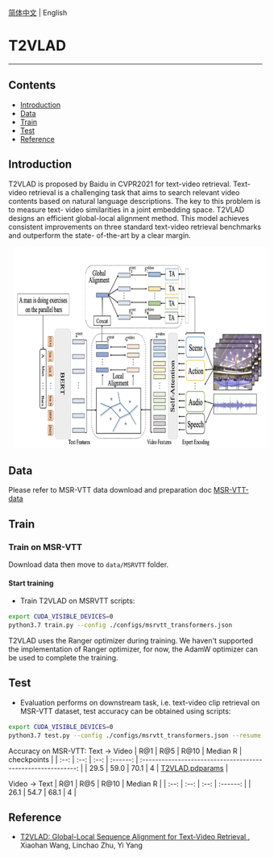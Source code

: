 [简体中文](./readme.md) | English

# T2VLAD

---
## Contents

- [Introduction](#Introduction)
- [Data](#Data)
- [Train](#Train)
- [Test](#Test)
- [Reference](#Reference)

## Introduction
T2VLAD is proposed by Baidu in CVPR2021 for text-video retrieval. Text-video retrieval is a challenging task that aims to search relevant video contents based on natural language descriptions. The key to this problem is to measure text- video similarities in a joint embedding space. T2VLAD designs an efficient global-local alignment method. This model achieves consistent improvements on three standard text-video retrieval benchmarks and outperform the state- of-the-art by a clear margin.

<div align="center">
<img src="./imgs/t2vlad.png" height=400 width=700 hspace='10'/> <br />
</div>


## Data
Please refer to MSR-VTT data download and preparation doc [MSR-VTT-data](./dataset.md)

## Train
### Train on MSR-VTT
Download data then move to `data/MSRVTT` folder.

#### Start training

- Train T2VLAD on MSRVTT scripts:

```bash
export CUDA_VISIBLE_DEVICES=0
python3.7 train.py --config ./configs/msrvtt_transformers.json
```

T2VLAD uses the Ranger optimizer during training. We haven't supported the implementation of Ranger optimizer, for now, the AdamW optimizer can be used to complete the training.


## Test

- Evaluation performs on downstream task, i.e. text-video clip retrieval on MSR-VTT dataset, test accuracy can be obtained using scripts:

```bash
export CUDA_VISIBLE_DEVICES=0
python3.7 test.py --config ./configs/msrvtt_transformers.json --resume ./T2VLAD_msrvtt.pdparams
```

Accuracy on MSR-VTT:
Text $\rightarrow$ Video
| R@1  | R@5  | R@10 | Median R |                         checkpoints                          |
| :--: | :--: | :--: | :------: | :----------------------------------------------------------: |
| 29.5 | 59.0 | 70.1 |   4      | [T2VLAD.pdparams](https://videotag.bj.bcebos.com/PaddleVideo-release2.2/T2VLAD_msrvtt.pdparams) |

Video $\rightarrow$ Text
| R@1  | R@5  | R@10 | Median R |
| :--: | :--: | :--: | :------: |
| 26.1 | 54.7 | 68.1 |   4      |

## Reference

- [T2VLAD: Global-Local Sequence Alignment for Text-Video Retrieval
](https://arxiv.org/pdf/2104.10054.pdf), Xiaohan Wang, Linchao Zhu, Yi Yang


